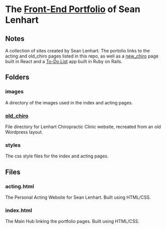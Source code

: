 # The <a href="https://proto-zero.github.io/">Front-End Portfolio</a> of Sean Lenhart

## Notes

A collection of sites created by Sean Lenhart. The portolio links to the acting and old_chiro pages listed in this repo, as well as a <a href="https://github.com/proto-zero/new-chiro" target="_blank">new_chiro</a> page built in React and a <a href="https://github.com/proto-zero/stickynote">To-Do List</a> app built in Ruby on Rails.

## Folders

### images

A directory of the images used in the index and acting pages.

### <a href="https://github.com/proto-zero/proto-zero.github.io/tree/master/old_chiro">old_chiro</a>

File directory for Lenhart Chiropractic Clinic website, recreated from an old Wordpress layout.

### styles

The css style files for the index and acting pages.

## Files

### acting.html

The Personal Acting Website for Sean Lenhart. Built using HTML/CSS.

### index.html

The Main Hub linking the portfolio pages. Built using HTML/CSS.